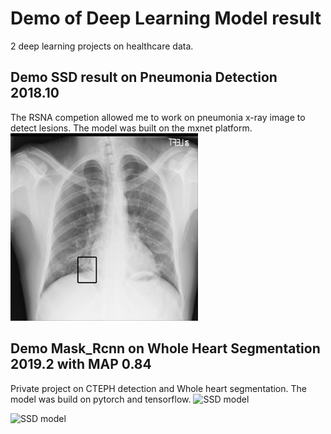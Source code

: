 # Demo of Deep Learning Model result
2 deep learning projects on healthcare data.

## Demo SSD result on Pneumonia Detection 2018.10
The RSNA competion allowed me to work on pneumonia x-ray image to detect lesions. The model was built on the mxnet platform.  
<img src="https://github.com/FreyYann/RSNA-competion/blob/master/demo_ssd/01dc817c-3cfa-49fe-8662-518edc30652a.jpg?raw=true" alt="SSD model"
	title="SSD model" width="300" height="300" />
  
## Demo Mask_Rcnn on Whole Heart Segmentation 2019.2 with MAP 0.84
Private project on CTEPH detection and Whole heart segmentation. The model was build on pytorch and tensorflow.
<img src="https://user-images.githubusercontent.com/28909028/59002421-57faf780-87e0-11e9-8e90-78ea0ef0af72.png" alt="SSD model" title="MRCNN model" width="900" height="400" />
	
<img src="https://user-images.githubusercontent.com/28909028/59002387-3863cf00-87e0-11e9-8666-7f91df46c7ec.png" alt="SSD model"
	title="MRCNN model" width="900" height="400" />
